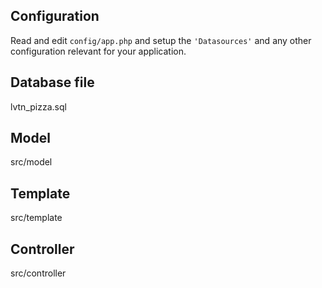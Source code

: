## Configuration

Read and edit `config/app.php` and setup the `'Datasources'` and any other
configuration relevant for your application.

## Database file

lvtn_pizza.sql

## Model

src/model

## Template

src/template

## Controller

src/controller
